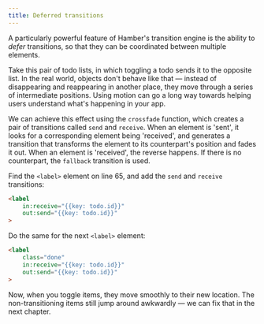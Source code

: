 ```yaml
---
title: Deferred transitions
---
```


A particularly powerful feature of Hamber's transition engine is the ability to *defer* transitions, so that they can be coordinated between multiple elements.

Take this pair of todo lists, in which toggling a todo sends it to the opposite list. In the real world, objects don't behave like that — instead of disappearing and reappearing in another place, they move through a series of intermediate positions. Using motion can go a long way towards helping users understand what's happening in your app.

We can achieve this effect using the `crossfade` function, which creates a pair of transitions called `send` and `receive`. When an element is 'sent', it looks for a corresponding element being 'received', and generates a transition that transforms the element to its counterpart's position and fades it out. When an element is 'received', the reverse happens. If there is no counterpart, the `fallback` transition is used.

Find the `<label>` element on line 65, and add the `send` and `receive` transitions:

```html
<label
	in:receive="{{key: todo.id}}"
	out:send="{{key: todo.id}}"
>
```

Do the same for the next `<label>` element:

```html
<label
	class="done"
	in:receive="{{key: todo.id}}"
	out:send="{{key: todo.id}}"
>
```

Now, when you toggle items, they move smoothly to their new location. The non-transitioning items still jump around awkwardly — we can fix that in the next chapter.
